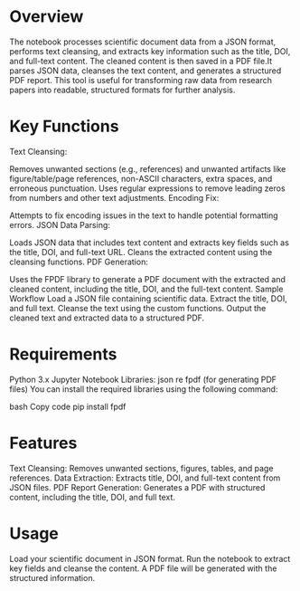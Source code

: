 # Overview
The notebook processes scientific document data from a JSON format, performs text cleansing, and extracts key information such as the title, DOI, and full-text content. The cleaned content is then saved in a PDF file.It parses JSON data, cleanses the text content, and generates a structured PDF report. This tool is useful for transforming raw data from research papers into readable, structured formats for further analysis.

# Key Functions
Text Cleansing:

Removes unwanted sections (e.g., references) and unwanted artifacts like figure/table/page references, non-ASCII characters, extra spaces, and erroneous punctuation.
Uses regular expressions to remove leading zeros from numbers and other text adjustments.
Encoding Fix:

Attempts to fix encoding issues in the text to handle potential formatting errors.
JSON Data Parsing:

Loads JSON data that includes text content and extracts key fields such as the title, DOI, and full-text URL.
Cleans the extracted content using the cleansing functions.
PDF Generation:

Uses the FPDF library to generate a PDF document with the extracted and cleaned content, including the title, DOI, and the full-text content.
Sample Workflow
Load a JSON file containing scientific data.
Extract the title, DOI, and full text.
Cleanse the text using the custom functions.
Output the cleaned text and extracted data to a structured PDF.

# Requirements
Python 3.x
Jupyter Notebook
Libraries:
json
re
fpdf (for generating PDF files)
You can install the required libraries using the following command:

bash
Copy code
pip install fpdf

# Features
Text Cleansing: Removes unwanted sections, figures, tables, and page references.
Data Extraction: Extracts title, DOI, and full-text content from JSON files.
PDF Report Generation: Generates a PDF with structured content, including the title, DOI, and full text.

# Usage
Load your scientific document in JSON format.
Run the notebook to extract key fields and cleanse the content.
A PDF file will be generated with the structured information.
